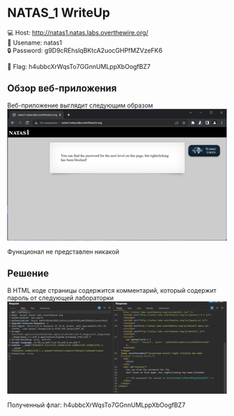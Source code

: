 # NATAS_1 WriteUp
:computer: Host: http://natas1.natas.labs.overthewire.org/  
:bust_in_silhouette: Usename: natas1  
:lock: Password: g9D9cREhslqBKtcA2uocGHPfMZVzeFK6

:triangular_flag_on_post: Flag: h4ubbcXrWqsTo7GGnnUMLppXbOogfBZ7

## Обзор веб-приложения
Веб-приложение выглядит следующим образом
![Скриншот веб-приложения](./img/natas1/natas1_0.png)

Функционал не представлен никакой

## Решение
В HTML коде страницы содержится комментарий, который содержит пароль от следующей лабораторки
![Код страницы](img/natas1/natas1_1.png)

Полученный флаг: h4ubbcXrWqsTo7GGnnUMLppXbOogfBZ7